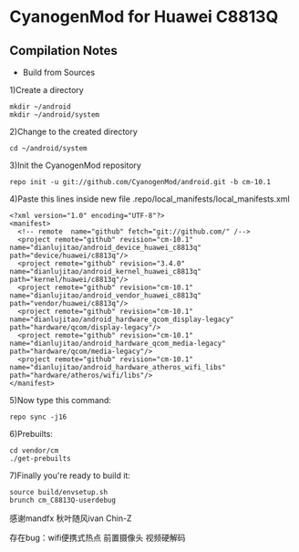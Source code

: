 CyanogenMod for Huawei C8813Q
=================
Compilation Notes
-----------------

* Build from Sources

1)Create a directory

	mkdir ~/android
	mkdir ~/android/system

2)Change to the created directory

	cd ~/android/system

3)Init the CyanogenMod repository

	repo init -u git://github.com/CyanogenMod/android.git -b cm-10.1

4)Paste this lines inside new file .repo/local_manifests/local_manifests.xml

	<?xml version="1.0" encoding="UTF-8"?>
	<manifest>
	  <!-- remote  name="github" fetch="git://github.com/" /-->
	  <project remote="github" revision="cm-10.1" name="dianlujitao/android_device_huawei_c8813q" path="device/huawei/c8813q"/>
	  <project remote="github" revision="3.4.0" name="dianlujitao/android_kernel_huawei_c8813q" path="kernel/huawei/c8813q"/>
	  <project remote="github" revision="cm-10.1" name="dianlujitao/android_vendor_huawei_c8813q" path="vendor/huawei/c8813q"/>
	  <project remote="github" revision="cm-10.1" name="dianlujitao/android_hardware_qcom_display-legacy" path="hardware/qcom/display-legacy"/>
	  <project remote="github" revision="cm-10.1" name="dianlujitao/android_hardware_qcom_media-legacy" path="hardware/qcom/media-legacy"/>
	  <project remote="github" revision="cm-10.1" name="dianlujitao/android_hardware_atheros_wifi_libs" path="hardware/atheros/wifi/libs"/>
	</manifest>

5)Now type this command:

	repo sync -j16

6)Prebuilts:

	cd vendor/cm
	./get-prebuilts

7)Finally you're ready to build it:

	source build/envsetup.sh
	brunch cm_C8813Q-userdebug

感谢mandfx 秋叶随风ivan Chin-Z


存在bug：wifi便携式热点 前置摄像头 视频硬解码

